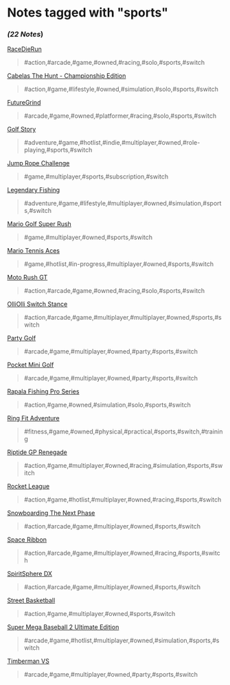 # Notes tagged with "sports"

### _(22 Notes_)

[RaceDieRun](./../RaceDieRun.md)
> #action,#arcade,#game,#owned,#racing,#solo,#sports,#switch

[Cabelas The Hunt - Championship Edition](./../Cabelas%20The%20Hunt%20-%20Championship%20Edition.md)
> #action,#game,#lifestyle,#owned,#simulation,#solo,#sports,#switch

[FutureGrind](./../FutureGrind.md)
> #arcade,#game,#owned,#platformer,#racing,#solo,#sports,#switch

[Golf Story](./../Golf%20Story.md)
> #adventure,#game,#hotlist,#indie,#multiplayer,#owned,#role-playing,#sports,#switch

[Jump Rope Challenge](./../Jump%20Rope%20Challenge.md)
> #game,#multiplayer,#sports,#subscription,#switch

[Legendary Fishing](./../Legendary%20Fishing.md)
> #adventure,#game,#lifestyle,#multiplayer,#owned,#simulation,#sports,#switch

[Mario Golf Super Rush](./../Mario%20Golf%20Super%20Rush.md)
> #game,#multiplayer,#owned,#sports,#switch

[Mario Tennis Aces](./../Mario%20Tennis%20Aces.md)
> #game,#hotlist,#in-progress,#multiplayer,#owned,#sports,#switch

[Moto Rush GT](./../Moto%20Rush%20GT.md)
> #action,#arcade,#game,#owned,#racing,#solo,#sports,#switch

[OlliOlli Switch Stance](./../OlliOlli%20Switch%20Stance.md)
> #action,#arcade,#game,#multiplayer,#multiplayer,#owned,#sports,#switch

[Party Golf](./../Party%20Golf.md)
> #arcade,#game,#multiplayer,#owned,#party,#sports,#switch

[Pocket Mini Golf](./../Pocket%20Mini%20Golf.md)
> #arcade,#game,#multiplayer,#owned,#party,#sports,#switch

[Rapala Fishing Pro Series](./../Rapala%20Fishing%20Pro%20Series.md)
> #action,#game,#owned,#simulation,#solo,#sports,#switch

[Ring Fit Adventure](./../Ring%20Fit%20Adventure.md)
> #fitness,#game,#owned,#physical,#practical,#sports,#switch,#training

[Riptide GP Renegade](./../Riptide%20GP%20Renegade.md)
> #action,#game,#multiplayer,#owned,#racing,#simulation,#sports,#switch

[Rocket League](./../Rocket%20League.md)
> #action,#game,#hotlist,#multiplayer,#owned,#racing,#sports,#switch

[Snowboarding The Next Phase](./../Snowboarding%20The%20Next%20Phase.md)
> #action,#arcade,#game,#multiplayer,#owned,#sports,#switch

[Space Ribbon](./../Space%20Ribbon.md)
> #action,#arcade,#game,#multiplayer,#owned,#racing,#sports,#switch

[SpiritSphere DX](./../SpiritSphere%20DX.md)
> #action,#arcade,#game,#multiplayer,#owned,#sports,#switch

[Street Basketball](./../Street%20Basketball.md)
> #action,#game,#multiplayer,#owned,#sports,#switch

[Super Mega Baseball 2 Ultimate Edition](./../Super%20Mega%20Baseball%202%20Ultimate%20Edition.md)
> #arcade,#game,#hotlist,#multiplayer,#owned,#simulation,#sports,#switch

[Timberman VS](./../Timberman%20VS.md)
> #arcade,#game,#multiplayer,#owned,#party,#sports,#switch


